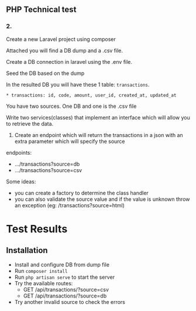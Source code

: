 ## PHP Technical test

### 2.

Create a new Laravel project using composer

Attached you will find a DB dump and a .csv file.

Create a DB connection in laravel using the .env file.

Seed the DB based on the dump

In the resulted DB you will have these 1 table: `transactions`.
```
* transactions: id, code, amount, user_id, created_at, updated_at
```

You have two sources. One DB and one is the .csv file

Write two services(classes) that implement an interface which will allow you to retrieve the data.

1. Create an endpoint which will return the transactions in a json with an extra parameter which will specify the source

endpoints:
* .../transactions?source=db
* .../transactions?source=csv

Some ideas:
- you can create a factory to determine the class handler
- you can also validate the source value and if the value is unknown throw an exception (eg: /transactions?source=html)

# Test Results 

## Installation

- Install and configure DB from dump file
- Run `composer install`
- Run `php artisan serve` to start the server 
- Try the available routes: 
  - GET /api/transactions/?source=csv
  - GET /api/transactions/?source=db 
- Try another invalid source to check the errors
